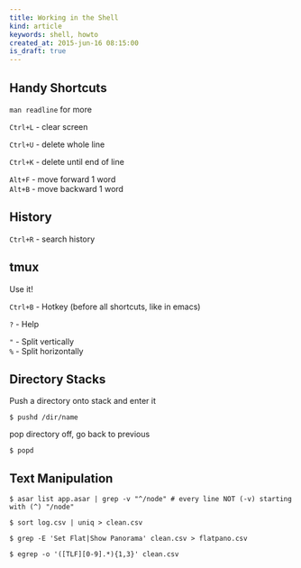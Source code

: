 ```yaml
---
title: Working in the Shell
kind: article
keywords: shell, howto
created_at: 2015-jun-16 08:15:00
is_draft: true
---
```


## Handy Shortcuts

`man readline` for more  

`Ctrl+L` - clear screen  

`Ctrl+U` - delete whole line  

`Ctrl+K` - delete until end of line  

`Alt+F` - move forward 1 word  
`Alt+B` - move backward 1 word  

## History

`Ctrl+R` - search history  

## tmux

Use it!

`Ctrl+B` - Hotkey (before all shortcuts, like in emacs)  

`?` - Help  

`"` - Split vertically  
`%` - Split horizontally  

## Directory Stacks


Push a directory onto stack and enter it
```shell
$ pushd /dir/name
```

pop directory off, go back to previous
```shell
$ popd
```

## Text Manipulation

```shell
$ asar list app.asar | grep -v "^/node" # every line NOT (-v) starting with (^) "/node"
```

```shell
$ sort log.csv | uniq > clean.csv
```

```shell
$ grep -E 'Set Flat|Show Panorama' clean.csv > flatpano.csv
```

```shell
$ egrep -o '([TLF][0-9].*){1,3}' clean.csv
```
